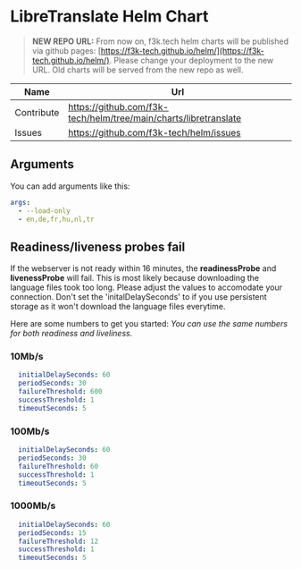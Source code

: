 # LibreTranslate Helm Chart

> **NEW REPO URL:** From now on, f3k.tech helm charts will be published via github pages: [https://f3k-tech.github.io/helm/](https://f3k-tech.github.io/helm/).
> Please change your deployment to the new URL.
> Old charts will be served from the new repo as well.

| Name       | Url                                                              |
|------------|------------------------------------------------------------------|
| Contribute | https://github.com/f3k-tech/helm/tree/main/charts/libretranslate |
| Issues     | https://github.com/f3k-tech/helm/issues                          |

## Arguments

You can add arguments like this:

```yaml
args:
  - --load-only
  - en,de,fr,hu,nl,tr
```

## Readiness/liveness probes fail

If the webserver is not ready within 16 minutes, the **readinessProbe** and **livenessProbe** will fail. This is most likely because downloading the language files took too long. Please adjust the values to accomodate your connection. Don't set the 'initalDelaySeconds' to if you use persistent storage as it won't download the language files everytime.

Here are some numbers to get you started:
_You can use the same numbers for both readiness and liveliness._

### 10Mb/s

```yml
  initialDelaySeconds: 60
  periodSeconds: 30
  failureThreshold: 600
  successThreshold: 1
  timeoutSeconds: 5
```

### 100Mb/s

```yml
  initialDelaySeconds: 60
  periodSeconds: 30
  failureThreshold: 60
  successThreshold: 1
  timeoutSeconds: 5
```

### 1000Mb/s

```yml
  initialDelaySeconds: 60
  periodSeconds: 15
  failureThreshold: 12
  successThreshold: 1
  timeoutSeconds: 5
```